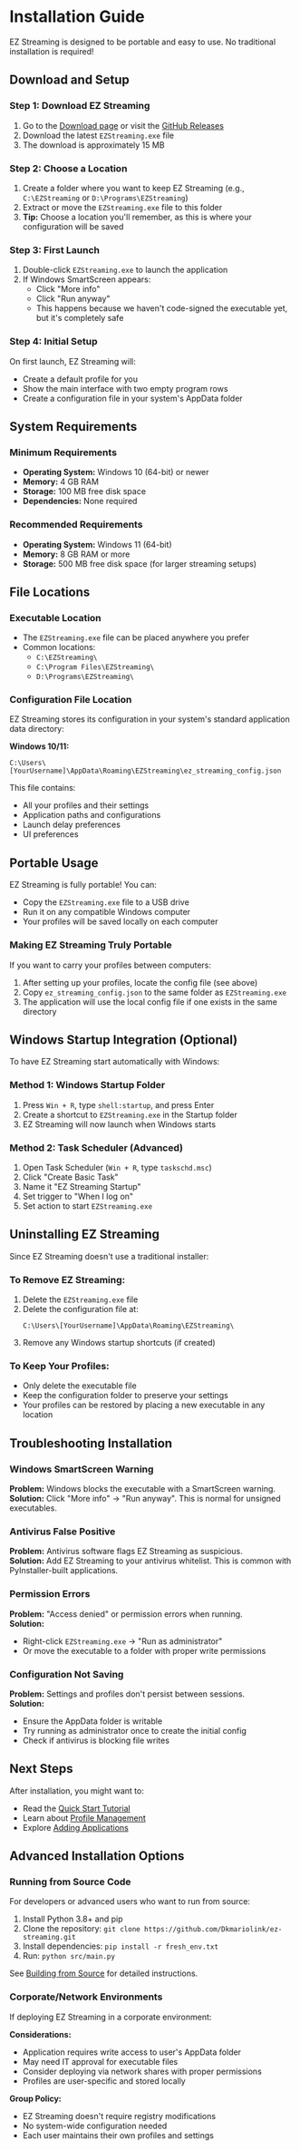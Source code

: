 # Installation Guide

EZ Streaming is designed to be portable and easy to use. No traditional installation is required!

## Download and Setup

### Step 1: Download EZ Streaming
1. Go to the [Download page](download.html) or visit the [GitHub Releases](https://github.com/Dkmariolink/ez-streaming/releases)
2. Download the latest `EZStreaming.exe` file
3. The download is approximately 15 MB

### Step 2: Choose a Location
1. Create a folder where you want to keep EZ Streaming (e.g., `C:\EZStreaming` or `D:\Programs\EZStreaming`)
2. Extract or move the `EZStreaming.exe` file to this folder
3. **Tip:** Choose a location you'll remember, as this is where your configuration will be saved

### Step 3: First Launch
1. Double-click `EZStreaming.exe` to launch the application
2. If Windows SmartScreen appears:
   - Click "More info"
   - Click "Run anyway"
   - This happens because we haven't code-signed the executable yet, but it's completely safe

### Step 4: Initial Setup
On first launch, EZ Streaming will:
- Create a default profile for you
- Show the main interface with two empty program rows
- Create a configuration file in your system's AppData folder

## System Requirements

### Minimum Requirements
- **Operating System:** Windows 10 (64-bit) or newer
- **Memory:** 4 GB RAM
- **Storage:** 100 MB free disk space
- **Dependencies:** None required

### Recommended Requirements
- **Operating System:** Windows 11 (64-bit)
- **Memory:** 8 GB RAM or more
- **Storage:** 500 MB free disk space (for larger streaming setups)

## File Locations

### Executable Location
- The `EZStreaming.exe` file can be placed anywhere you prefer
- Common locations:
  - `C:\EZStreaming\`
  - `C:\Program Files\EZStreaming\`
  - `D:\Programs\EZStreaming\`

### Configuration File Location
EZ Streaming stores its configuration in your system's standard application data directory:

**Windows 10/11:**
```
C:\Users\[YourUsername]\AppData\Roaming\EZStreaming\ez_streaming_config.json
```

This file contains:
- All your profiles and their settings
- Application paths and configurations
- Launch delay preferences
- UI preferences

## Portable Usage

EZ Streaming is fully portable! You can:
- Copy the `EZStreaming.exe` file to a USB drive
- Run it on any compatible Windows computer
- Your profiles will be saved locally on each computer

### Making EZ Streaming Truly Portable
If you want to carry your profiles between computers:
1. After setting up your profiles, locate the config file (see above)
2. Copy `ez_streaming_config.json` to the same folder as `EZStreaming.exe`
3. The application will use the local config file if one exists in the same directory

## Windows Startup Integration (Optional)

To have EZ Streaming start automatically with Windows:

### Method 1: Windows Startup Folder
1. Press `Win + R`, type `shell:startup`, and press Enter
2. Create a shortcut to `EZStreaming.exe` in the Startup folder
3. EZ Streaming will now launch when Windows starts

### Method 2: Task Scheduler (Advanced)
1. Open Task Scheduler (`Win + R`, type `taskschd.msc`)
2. Click "Create Basic Task"
3. Name it "EZ Streaming Startup"
4. Set trigger to "When I log on"
5. Set action to start `EZStreaming.exe`

## Uninstalling EZ Streaming

Since EZ Streaming doesn't use a traditional installer:

### To Remove EZ Streaming:
1. Delete the `EZStreaming.exe` file
2. Delete the configuration file at:
   ```
   C:\Users\[YourUsername]\AppData\Roaming\EZStreaming\
   ```
3. Remove any Windows startup shortcuts (if created)

### To Keep Your Profiles:
- Only delete the executable file
- Keep the configuration folder to preserve your settings
- Your profiles can be restored by placing a new executable in any location

## Troubleshooting Installation

### Windows SmartScreen Warning
**Problem:** Windows blocks the executable with a SmartScreen warning.  
**Solution:** Click "More info" → "Run anyway". This is normal for unsigned executables.

### Antivirus False Positive
**Problem:** Antivirus software flags EZ Streaming as suspicious.  
**Solution:** Add EZ Streaming to your antivirus whitelist. This is common with PyInstaller-built applications.

### Permission Errors
**Problem:** "Access denied" or permission errors when running.  
**Solution:** 
- Right-click `EZStreaming.exe` → "Run as administrator"
- Or move the executable to a folder with proper write permissions

### Configuration Not Saving
**Problem:** Settings and profiles don't persist between sessions.  
**Solution:** 
- Ensure the AppData folder is writable
- Try running as administrator once to create the initial config
- Check if antivirus is blocking file writes

## Next Steps

After installation, you might want to:
- Read the [Quick Start Tutorial](Quick-Start-Tutorial.md)
- Learn about [Profile Management](Profile-Management.md)
- Explore [Adding Applications](Adding-Applications.md)

## Advanced Installation Options

### Running from Source Code
For developers or advanced users who want to run from source:
1. Install Python 3.8+ and pip
2. Clone the repository: `git clone https://github.com/Dkmariolink/ez-streaming.git`
3. Install dependencies: `pip install -r fresh_env.txt`
4. Run: `python src/main.py`

See [Building from Source](Building-from-Source.md) for detailed instructions.

### Corporate/Network Environments
If deploying EZ Streaming in a corporate environment:

**Considerations:**
- Application requires write access to user's AppData folder
- May need IT approval for executable files
- Consider deploying via network shares with proper permissions
- Profiles are user-specific and stored locally

**Group Policy:**
- EZ Streaming doesn't require registry modifications
- No system-wide configuration needed
- Each user maintains their own profiles and settings
